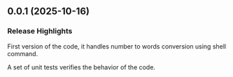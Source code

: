 <a name="0.0.1"></a>
## 0.0.1 (2025-10-16)

### Release Highlights

First version of the code, it handles number to words conversion using shell command.

A set of unit tests verifies the behavior of the code.

